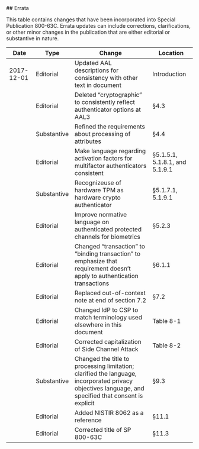<div class="breaker"></div>
<a name="errata"></a>

<div class="text-center" markdown="1">
## Errata
</div> 

This table contains changes that have been incorporated into Special Publication 800-63C. Errata updates can include corrections, clarifications, or other minor changes in the publication that are either editorial or substantive in nature.

|Date|Type|Change|Location
|----|----|----|----|
|2017-12-01|Editorial|Updated AAL descriptions for consistency with other text in document|Introduction|
||Editorial|Deleted “cryptographic” to consistently reflect authenticator options at AAL3|§4.3|
||Substantive|Refined the requirements about processing of attributes|§4.4|
||Editorial|Make language regarding activation factors for multifactor authenticators consistent|§5.1.5.1, 5.1.8.1, and 5.1.9.1|
||Substantive|Recognizeuse of hardware TPM as hardware crypto authenticator|§5.1.7.1, 5.1.9.1|
||Editorial|Improve normative language on authenticated protected channels for biometrics|§5.2.3|
||Editorial|Changed “transaction” to “binding transaction” to emphasize that requirement doesn’t apply to authentication transactions|§6.1.1|
||Editorial|Replaced out-of-context note at end of section 7.2|§7.2|
||Editorial|Changed IdP to CSP to match terminology used elsewhere in this document|Table 8-1|
||Editorial|Corrected capitalization of Side Channel Attack|Table 8-2|
||Substantive|Changed the title to processing limitation; clarified the language, incorporated privacy objectives language, and specified that consent is explicit|§9.3|
||Editorial|Added NISTIR 8062 as a reference|§11.1|
||Editorial|Corrected title of SP 800-63C|§11.3|
